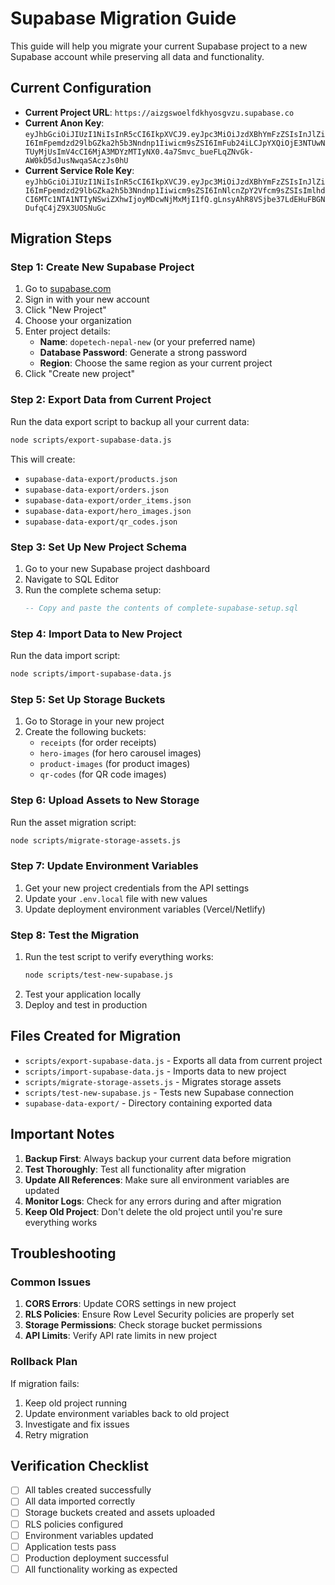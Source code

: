 # Supabase Migration Guide

This guide will help you migrate your current Supabase project to a new Supabase account while preserving all data and functionality.

## Current Configuration
- **Current Project URL**: `https://aizgswoelfdkhyosgvzu.supabase.co`
- **Current Anon Key**: `eyJhbGciOiJIUzI1NiIsInR5cCI6IkpXVCJ9.eyJpc3MiOiJzdXBhYmFzZSIsInJlZiI6ImFpemdzd29lbGZka2h5b3Nndnp1Iiwicm9sZSI6ImFub24iLCJpYXQiOjE3NTUwNTUyMjUsImV4cCI6MjA3MDYzMTIyNX0.4a7Smvc_bueFLqZNvGk-AW0kD5dJusNwqaSAczJs0hU`
- **Current Service Role Key**: `eyJhbGciOiJIUzI1NiIsInR5cCI6IkpXVCJ9.eyJpc3MiOiJzdXBhYmFzZSIsInJlZiI6ImFpemdzd29lbGZka2h5b3Nndnp1Iiwicm9sZSI6InNlcnZpY2Vfcm9sZSIsImlhdCI6MTc1NTA1NTIyNSwiZXhwIjoyMDcwNjMxMjI1fQ.gLnsyAhR8VSjbe37LdEHuFBGNDufqC4jZ9X3UOSNuGc`

## Migration Steps

### Step 1: Create New Supabase Project
1. Go to [supabase.com](https://supabase.com)
2. Sign in with your new account
3. Click "New Project"
4. Choose your organization
5. Enter project details:
   - **Name**: `dopetech-nepal-new` (or your preferred name)
   - **Database Password**: Generate a strong password
   - **Region**: Choose the same region as your current project
6. Click "Create new project"

### Step 2: Export Data from Current Project
Run the data export script to backup all your current data:

```bash
node scripts/export-supabase-data.js
```

This will create:
- `supabase-data-export/products.json`
- `supabase-data-export/orders.json`
- `supabase-data-export/order_items.json`
- `supabase-data-export/hero_images.json`
- `supabase-data-export/qr_codes.json`

### Step 3: Set Up New Project Schema
1. Go to your new Supabase project dashboard
2. Navigate to SQL Editor
3. Run the complete schema setup:
   ```sql
   -- Copy and paste the contents of complete-supabase-setup.sql
   ```

### Step 4: Import Data to New Project
Run the data import script:

```bash
node scripts/import-supabase-data.js
```

### Step 5: Set Up Storage Buckets
1. Go to Storage in your new project
2. Create the following buckets:
   - `receipts` (for order receipts)
   - `hero-images` (for hero carousel images)
   - `product-images` (for product images)
   - `qr-codes` (for QR code images)

### Step 6: Upload Assets to New Storage
Run the asset migration script:

```bash
node scripts/migrate-storage-assets.js
```

### Step 7: Update Environment Variables
1. Get your new project credentials from the API settings
2. Update your `.env.local` file with new values
3. Update deployment environment variables (Vercel/Netlify)

### Step 8: Test the Migration
1. Run the test script to verify everything works:
   ```bash
   node scripts/test-new-supabase.js
   ```
2. Test your application locally
3. Deploy and test in production

## Files Created for Migration

- `scripts/export-supabase-data.js` - Exports all data from current project
- `scripts/import-supabase-data.js` - Imports data to new project
- `scripts/migrate-storage-assets.js` - Migrates storage assets
- `scripts/test-new-supabase.js` - Tests new Supabase connection
- `supabase-data-export/` - Directory containing exported data

## Important Notes

1. **Backup First**: Always backup your current data before migration
2. **Test Thoroughly**: Test all functionality after migration
3. **Update All References**: Make sure all environment variables are updated
4. **Monitor Logs**: Check for any errors during and after migration
5. **Keep Old Project**: Don't delete the old project until you're sure everything works

## Troubleshooting

### Common Issues
1. **CORS Errors**: Update CORS settings in new project
2. **RLS Policies**: Ensure Row Level Security policies are properly set
3. **Storage Permissions**: Check storage bucket permissions
4. **API Limits**: Verify API rate limits in new project

### Rollback Plan
If migration fails:
1. Keep old project running
2. Update environment variables back to old project
3. Investigate and fix issues
4. Retry migration

## Verification Checklist

- [ ] All tables created successfully
- [ ] All data imported correctly
- [ ] Storage buckets created and assets uploaded
- [ ] RLS policies configured
- [ ] Environment variables updated
- [ ] Application tests pass
- [ ] Production deployment successful
- [ ] All functionality working as expected
